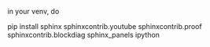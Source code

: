 in your venv, do

pip install sphinx sphinxcontrib.youtube sphinxcontrib.proof sphinxcontrib.blockdiag sphinx_panels ipython
